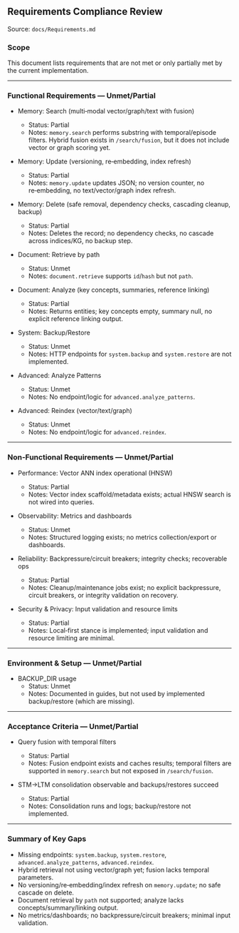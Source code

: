 ## Requirements Compliance Review

Source: `docs/Requirements.md`

### Scope
This document lists requirements that are not met or only partially met by the current implementation.

---

### Functional Requirements — Unmet/Partial

- Memory: Search (multi‑modal vector/graph/text with fusion)
  - Status: Partial
  - Notes: `memory.search` performs substring with temporal/episode filters. Hybrid fusion exists in `/search/fusion`, but it does not include vector or graph scoring yet.

- Memory: Update (versioning, re‑embedding, index refresh)
  - Status: Partial
  - Notes: `memory.update` updates JSON; no version counter, no re‑embedding, no text/vector/graph index refresh.

- Memory: Delete (safe removal, dependency checks, cascading cleanup, backup)
  - Status: Partial
  - Notes: Deletes the record; no dependency checks, no cascade across indices/KG, no backup step.

- Document: Retrieve by path
  - Status: Unmet
  - Notes: `document.retrieve` supports `id`/`hash` but not `path`.

- Document: Analyze (key concepts, summaries, reference linking)
  - Status: Partial
  - Notes: Returns entities; key concepts empty, summary null, no explicit reference linking output.

- System: Backup/Restore
  - Status: Unmet
  - Notes: HTTP endpoints for `system.backup` and `system.restore` are not implemented.

- Advanced: Analyze Patterns
  - Status: Unmet
  - Notes: No endpoint/logic for `advanced.analyze_patterns`.

- Advanced: Reindex (vector/text/graph)
  - Status: Unmet
  - Notes: No endpoint/logic for `advanced.reindex`.

---

### Non‑Functional Requirements — Unmet/Partial

- Performance: Vector ANN index operational (HNSW)
  - Status: Partial
  - Notes: Vector index scaffold/metadata exists; actual HNSW search is not wired into queries.

- Observability: Metrics and dashboards
  - Status: Unmet
  - Notes: Structured logging exists; no metrics collection/export or dashboards.

- Reliability: Backpressure/circuit breakers; integrity checks; recoverable ops
  - Status: Partial
  - Notes: Cleanup/maintenance jobs exist; no explicit backpressure, circuit breakers, or integrity validation on recovery.

- Security & Privacy: Input validation and resource limits
  - Status: Partial
  - Notes: Local‑first stance is implemented; input validation and resource limiting are minimal.

---

### Environment & Setup — Unmet/Partial

- BACKUP_DIR usage
  - Status: Unmet
  - Notes: Documented in guides, but not used by implemented backup/restore (which are missing).

---

### Acceptance Criteria — Unmet/Partial

- Query fusion with temporal filters
  - Status: Partial
  - Notes: Fusion endpoint exists and caches results; temporal filters are supported in `memory.search` but not exposed in `/search/fusion`.

- STM→LTM consolidation observable and backups/restores succeed
  - Status: Partial
  - Notes: Consolidation runs and logs; backup/restore not implemented.

---

### Summary of Key Gaps

- Missing endpoints: `system.backup`, `system.restore`, `advanced.analyze_patterns`, `advanced.reindex`.
- Hybrid retrieval not using vector/graph yet; fusion lacks temporal parameters.
- No versioning/re‑embedding/index refresh on `memory.update`; no safe cascade on delete.
- Document retrieval by `path` not supported; analyze lacks concepts/summary/linking output.
- No metrics/dashboards; no backpressure/circuit breakers; minimal input validation.


